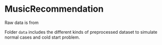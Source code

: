 # MusicRecommendation

Raw data is from [<Million Song Dataset>](http://millionsongdataset.com)
  
Folder `data` includes the different kinds of preprocessed dataset to simulate normal cases and cold start problem.

